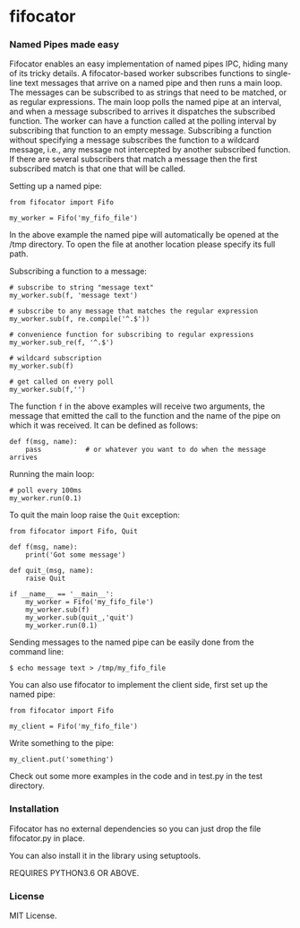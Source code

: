 # fifocator

### Named Pipes made easy

Fifocator enables an easy implementation of named pipes IPC, hiding many
of its tricky details. A fifocator-based worker subscribes functions to
single-line text messages that arrive on a named pipe and then runs a main
loop. The messages can be subscribed to as strings that need to be
matched, or as regular expressions. The main loop polls the named pipe at
an interval, and when a message subscribed to arrives it dispatches the
subscribed function. The worker can have a function called at the polling
interval by subscribing that function to an empty message. Subscribing a
function without specifying a message subscribes the function to a
wildcard message, i.e., any message not intercepted by another subscribed
function. If there are several subscribers that match a message then the
first subscribed match is that one that will be called.

Setting up a named pipe:

```
from fifocator import Fifo

my_worker = Fifo('my_fifo_file')
```

In the above example the named pipe will automatically be opened at the
/tmp directory. To open the file at another location please specify its
full path.

Subscribing a function to a message:

```
# subscribe to string "message text"
my_worker.sub(f, 'message text')

# subscribe to any message that matches the regular expression
my_worker.sub(f, re.compile('^.$'))

# convenience function for subscribing to regular expressions
my_worker.sub_re(f, '^.$')

# wildcard subscription
my_worker.sub(f)

# get called on every poll
my_worker.sub(f,'')
```

The function `f` in the above examples will receive two arguments, the message
that emitted the call to the function and the name of the pipe on which
it was received. It can be defined as follows:

```
def f(msg, name):
    pass           # or whatever you want to do when the message arrives
```

Running the main loop:

```
# poll every 100ms
my_worker.run(0.1)
```

To quit the main loop raise the `Quit` exception:

```
from fifocator import Fifo, Quit

def f(msg, name):
    print('Got some message')

def quit_(msg, name):
    raise Quit

if __name__ == '__main__':
    my_worker = Fifo('my_fifo_file')
    my_worker.sub(f)
    my_worker.sub(quit_,'quit')
    my_worker.run(0.1)
```

Sending messages to the named pipe can be easily done from the command line:

```
$ echo message text > /tmp/my_fifo_file
```

You can also use fifocator to implement the client side, first set up the
named pipe:

```
from fifocator import Fifo

my_client = Fifo('my_fifo_file')
```

Write something to the pipe:

```
my_client.put('something')
```

Check out some more examples in the code and in test.py in the test
directory.

### Installation

Fifocator has no external dependencies so you can just drop the file
fifocator.py in place.

You can also install it in the library using setuptools.

REQUIRES PYTHON3.6 OR ABOVE.

### License

MIT License.

